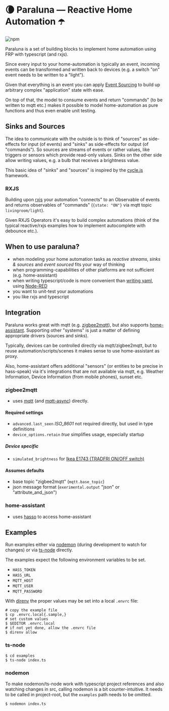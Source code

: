 # 🌘 Paraluna — Reactive Home Automation ☂️

![npm](https://img.shields.io/npm/v/paraluna)
 

Paraluna is a set of building blocks to implement home automation using FRP with typescript (and rxjs).

Since every input to your home-automation is typically an event, incoming events can be transformed and written back to devices (e.g. a switch "on" event needs to be written to a "light").

Given that everything is an event you can apply [Event Sourcing](https://martinfowler.com/eaaDev/EventSourcing.html) to build up arbitrary complex "application" state with ease.

On top of that, the model to consume events and return "commands" (to be written to mqtt etc.) makes it possible to model home-automation as pure functions and thus even enable unit testing.         

## Sinks and Sources
               
The idea to communicate with the outside is to think of "sources" as side-effects for input (of events) and "sinks" as side-effects for output (of "commands").
So sources are streams of events or rather values, like triggers or sensors which provide read-only values. Sinks on the other side allow writing values, e.g. a bulb that receives a brightness value.

This basic idea of "sinks" and "sources" is inspired by the [cycle.js](https://cycle.js.org/) framework.      

### RXJS

Building upon [rxjs](https://rxjs.dev/guide/overview) your automation "connects" to an Observable of events and returns observables of "commands" (`{state: "ON"}` via mqtt topic `livingroom/light`).

Given RXJS Operators it's easy to build complex automations (think of the typical reactive/rxjs examples how to implement autocomplete with debounce etc.).

## When to use paraluna?

- when modeling your home automation tasks as *reactive streams*, *sinks & sources* and *event sourced* fits your way of thinking
- when programming-capabilities of other platforms are not sufficient (e.g. home-assistant)
- when writing typescript/code is more convenient than [writing yaml](https://www.home-assistant.io/docs/automation/basics/), using [Node-RED](https://nodered.org/)
- you want to unit-test your automations
- you like rxjs and typescript

## Integration

Paraluna works great with mqtt (e.g. [zigbee2mqtt](https://www.zigbee2mqtt.io/)), but also supports [home-assistant](https://www.home-assistant.io/). Supporting other "systems" is just a matter of defining appropriate drivers (sources and sinks).

Typically, devices can be controlled directly via mqtt/zigbee2mqtt, but to reuse automation/scripts/scenes it makes sense
to use home-assistant as proxy.

Also, home-assistant offers additional "sensors" (or entities to be precise in hass-speak) via it's integrations that are not available via mqtt, e.g. Weather Information, Device Information (from mobile phones), sunset etc.

### zigbee2mqtt

- uses [mqtt](https://www.npmjs.com/package/mqtt) (and [mqtt-async](https://github.com/mqttjs/async-mqtt)) directly.

#### Required settings

- `advanced.last_seen` *ISO_8601* not required directly, but used in type definitions
- `device_options.retain` *true* simplifies usage, especially startup

##### Device specific

- `simulated_brightness` for [Ikea E1743 (TRADFRI ON/OFF switch)](https://www.zigbee2mqtt.io/devices/E1743.html)
  
#### Assumes defaults 

- base topic "zigbee2mqtt" (`mqtt.base_topic`)
- json message format (`exerimental.output` "json" or "attribute_and_json")

### home-assistant

- uses [hasso](https://github.com/elmarx/hasso) to access home-assistant

## Examples

Run examples either via [nodemon](https://www.npmjs.com/package/nodemon) (during development to watch for changes) or via [ts-node](https://www.npmjs.com/package/ts-node) directly.

The examples expect the following environment variables to be set.

- `HASS_TOKEN`
- `HASS_URL`
- `MQTT_HOST`
- `MQTT_USER`
- `MQTT_PASSWORD`

With [direnv](https://direnv.net/) the proper values may be set into a local `.envrc` file:

```shell
# copy the example file
$ cp .envrc.local{.sample,}
# set custom values
$ $EDITOR .envrc.local
# if not yet done, allow the .envrc file
$ direnv allow
```

### ts-node

```shell
$ cd examples
$ ts-node index.ts
```

### nodemon

To make nodemon/ts-node work with typescript project references and also watching changes in src, calling nodemon is a bit counter-intuitive. It needs to be called in project-root, but the `examples` path needs to be omitted.

```shell
$ nodemon index.ts
```
